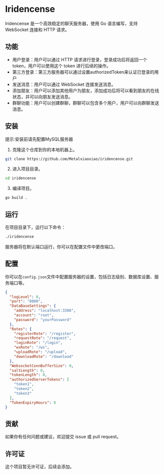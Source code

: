 # Iridencense

Iridencense 是一个高效稳定的聊天服务器，使用 Go 语言编写，支持 WebSocket 连接和 HTTP 请求。

## 功能

- 用户登录：用户可以通过 HTTP 请求进行登录，登录成功后将返回一个 token，用户可以使用这个 token 进行后续的操作。
- 第三方登录：第三方服务器可以通过设置authorizedToken来认证已登录的用户
- 发送消息：用户可以通过 WebSocket 连接发送消息。
- 添加朋友：用户可以添加其他用户为朋友，添加成功后将可以看到朋友的在线状态，并可以向朋友发送消息。
- 群聊功能：用户可以创建群聊，群聊可以包含多个用户，用户可以向群聊发送消息。

## 安装

提示:安装前请先配置MySQL服务器

1. 克隆这个仓库到你的本地机器上。

```bash
git clone https://github.com/Metalxiaoxiao/iridencense.git
```

2. 进入项目目录。

```bash
cd iridencense
```

3. 编译项目。

```bash
go build .
```

## 运行

在项目目录下，运行以下命令：

```bash
./iridencense
```

服务器将在默认端口运行，你可以在配置文件中更改端口。

## 配置

你可以在`config.json`文件中配置服务器的设置，包括日志级别、数据库设置、服务端口等。

```json
{
  "logLevel": 0,
  "port": "8080",
  "DataBaseSettings": {
    "address": "localhost:3306",
    "account": "root",
    "password": "yourPassword"
  },
  "Rotes": {
    "registerRote": "/register",
    "requestRote": "/request",
    "loginRote": "/login",
    "wsRote": "/ws",
    "uploadRote": "/upload",
    "downloadRote": "/download"
  },
  "WebsocketConnBufferSize": 0,
  "saltLength": 0,
  "tokenLength": 0,
  "authorizedServerTokens": [
    "token1",
    "token2",
    "token3"
  ],
  "TokenExpiryHours": 0
}
```

## 贡献

如果你有任何问题或建议，欢迎提交 issue 或 pull request。

## 许可证

这个项目暂无许可证，后续会添加。
